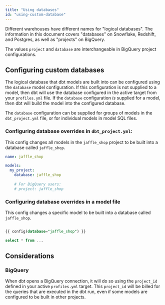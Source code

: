 ```yaml
---
title: "Using databases"
id: "using-custom-database"
---
```



<Callout type="info" title="A word on naming">

Different warehouses have different names for "logical databases". The information in this document covers "databases" on Snowflake, Redshift, and Postgres, as well as "projects" on BigQuery.

The values `project` and `database` are interchangeable in BigQuery project configurations.

</Callout>

## Configuring custom databases

The logical database that dbt models are built into can be configured using the `database` model configuration. If this configuration is not supplied to a model, then dbt will use the database configured in the active target from your `profiles.yml` file. If the `database` configuration *is* supplied for a model, then dbt will build the model into the configured  database.

The `database` configuration can be supplied for groups of models in the `dbt_project.yml` file, or for individual models in model SQL files.

### Configuring database overrides in `dbt_project.yml`:

This config changes all models in the `jaffle_shop` project to be built into a database called `jaffle_shop`.

<File name='dbt_project.yml'>

```yaml
name: jaffle_shop

models:
  my_project:
    database: jaffle_shop
    
    # For BigQuery users:
    # project: jaffle_shop
```

</File>

### Configuring database overrides in a model file

This config changes a specific model to be built into a database called `jaffle_shop`.

<File name='models/my_model.sql'>

```sql

{{ config(database="jaffle_shop") }}

select * from ...
```

</File>

## Considerations

### BigQuery

When dbt opens a BigQuery connection, it will do so using the `project_id` defined in your active `profiles.yml` target. This `project_id` will be billed for the queries that are executed in the dbt run, even if some models are configured to be built in other projects.